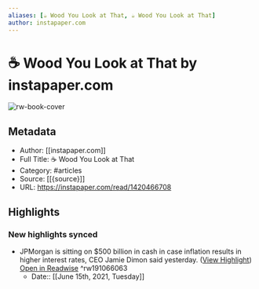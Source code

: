 ```yaml
---
aliases: [☕️ Wood You Look at That, ☕️ Wood You Look at That]
author: instapaper.com
---
```

# ☕️ Wood You Look at That by instapaper.com

![rw-book-cover](https://readwise-assets.s3.amazonaws.com/static/images/article4.6bc1851654a0.png)

## Metadata
- Author: [[instapaper.com]]
- Full Title: ☕️ Wood You Look at That
- Category: #articles
- Source: [[{source}]]
- URL: https://instapaper.com/read/1420466708

## Highlights
### New highlights synced
- JPMorgan is sitting on $500 billion in cash in case inflation results in higher interest rates, CEO Jamie Dimon said yesterday. ([View Highlight](https://instapaper.com/read/1420466708/16678490)) [Open in Readwise](https://readwise.io/open/191066063) ^rw191066063
    - Date:: [[June 15th, 2021, Tuesday]]
